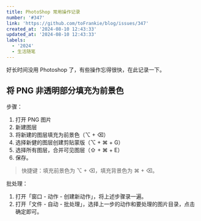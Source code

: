```yaml
---
title: PhotoShop 常用操作记录
number: '#347'
link: 'https://github.com/toFrankie/blog/issues/347'
created_at: '2024-08-10 12:43:33'
updated_at: '2024-08-10 12:43:33'
labels:
  - '2024'
  - 生活随笔
---
```

好长时间没用 Photoshop 了，有些操作忘得很快，在此记录一下。

## 将 PNG 非透明部分填充为前景色

步骤：

1. 打开 PNG 图片
2. 新建图层
3. 将新建的图层填充为前景色（⌥ + ⌫）
4. 选择新健的图层创建剪贴蒙版（⌥ + ⌘ + G）
5. 选择所有图层，合并可见图层（⇧ + ⌘ + E）
6. 保存。

> 快捷键：填充前景色为 ⌥ + ⌫，填充背景色为 ⌘ + ⌫。

批处理：

1. 打开「窗口 - 动作 - 创建新动作」，将上述步骤录一遍。
2. 打开「文件 - 自动 - 批处理」，选择上一步的动作和要处理的图片目录，点击确定即可。

